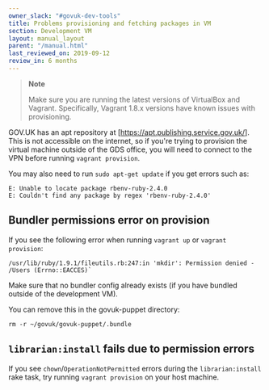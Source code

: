 ```yaml
---
owner_slack: "#govuk-dev-tools"
title: Problems provisioning and fetching packages in VM
section: Development VM
layout: manual_layout
parent: "/manual.html"
last_reviewed_on: 2019-09-12
review_in: 6 months
---
```


> **Note**
>
> Make sure you are running the latest versions of VirtualBox and Vagrant.
> Specifically, Vagrant 1.8.x versions have known issues with provisioning.

GOV.UK has an apt repository at [https://apt.publishing.service.gov.uk/]. This is
not accessible on the internet, so if you're trying to provision the
virtual machine outside of the GDS office, you will need to connect to the
VPN before running `vagrant provision`.

You may also need to run `sudo apt-get update` if you get errors such as:

```shell
E: Unable to locate package rbenv-ruby-2.4.0
E: Couldn't find any package by regex 'rbenv-ruby-2.4.0'
```

## Bundler permissions error on provision

If you see the following error when running `vagrant up` or `vagrant provision`:

```shell
/usr/lib/ruby/1.9.1/fileutils.rb:247:in 'mkdir': Permission denied - /Users (Errno::EACCES)`
```

Make sure that no bundler config already exists (if you have bundled outside of
the development VM).

You can remove this in the govuk-puppet directory:

`rm -r ~/govuk/govuk-puppet/.bundle`

## `librarian:install` fails due to permission errors

If you see `chown`/`OperationNotPermitted` errors during the `librarian:install` rake task,
try running `vagrant provision` on your host machine.
